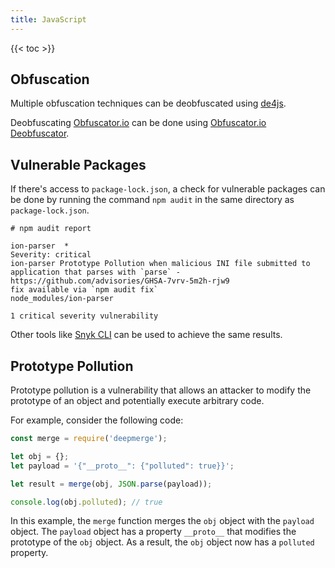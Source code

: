 ```yaml
---
title: JavaScript
---
```


{{< toc >}}

## Obfuscation
Multiple obfuscation techniques can be deobfuscated using [de4js](https://lelinhtinh.github.io/de4js/).

Deobfuscating [Obfuscator.io](https://obfuscator.io/) can be done using [Obfuscator.io Deobfuscator](https://obf-io.deobfuscate.io/).

## Vulnerable Packages
If there's access to `package-lock.json`, a check for vulnerable packages can be done by running the command `npm audit` in the same directory as `package-lock.json`.

``` text
# npm audit report

ion-parser  *
Severity: critical
ion-parser Prototype Pollution when malicious INI file submitted to application that parses with `parse` - https://github.com/advisories/GHSA-7vrv-5m2h-rjw9
fix available via `npm audit fix`
node_modules/ion-parser

1 critical severity vulnerability
```

Other tools like [Snyk CLI](https://github.com/snyk/cli) can be used to achieve the same results.

## Prototype Pollution
Prototype pollution is a vulnerability that allows an attacker to modify the prototype of an object and potentially execute arbitrary code.

For example, consider the following code:

```javascript
const merge = require('deepmerge');

let obj = {};
let payload = '{"__proto__": {"polluted": true}}';

let result = merge(obj, JSON.parse(payload));

console.log(obj.polluted); // true
```

In this example, the `merge` function merges the `obj` object with the `payload` object. The `payload` object has a property `__proto__` that modifies the prototype of the `obj` object. As a result, the `obj` object now has a `polluted` property.
